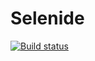 # Selenide
[![Build status](https://ci.appveyor.com/api/projects/status/afr6sgy61aeakd0a?svg=true)](https://ci.appveyor.com/project/IbragimovaRoksana/selenide)
